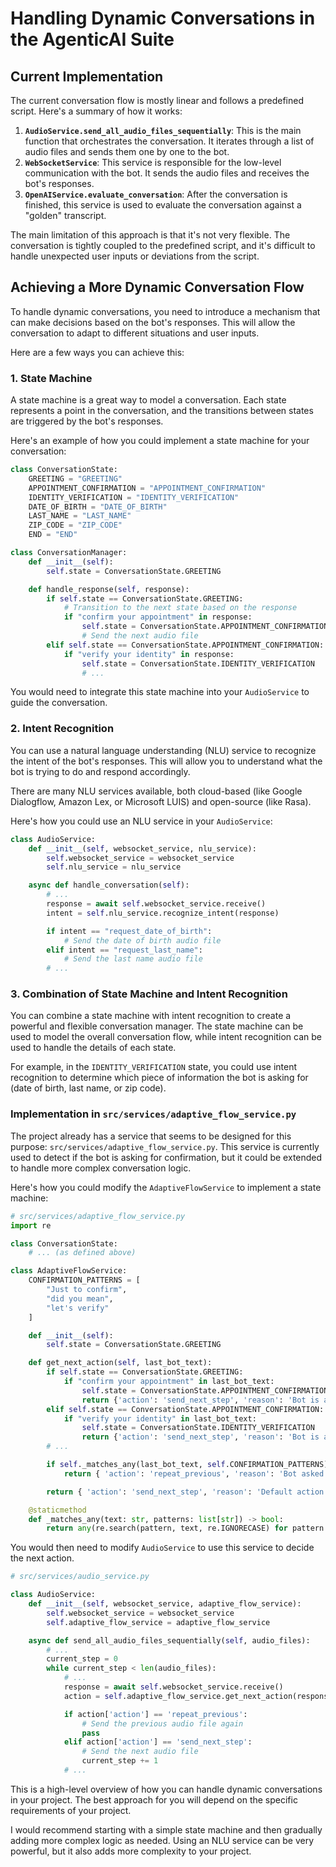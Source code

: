 # Handling Dynamic Conversations in the AgenticAI Suite

## Current Implementation

The current conversation flow is mostly linear and follows a predefined script. Here's a summary of how it works:

1.  **`AudioService.send_all_audio_files_sequentially`**: This is the main function that orchestrates the conversation. It iterates through a list of audio files and sends them one by one to the bot.
2.  **`WebSocketService`**: This service is responsible for the low-level communication with the bot. It sends the audio files and receives the bot's responses.
3.  **`OpenAIService.evaluate_conversation`**: After the conversation is finished, this service is used to evaluate the conversation against a "golden" transcript.

The main limitation of this approach is that it's not very flexible. The conversation is tightly coupled to the predefined script, and it's difficult to handle unexpected user inputs or deviations from the script.

## Achieving a More Dynamic Conversation Flow

To handle dynamic conversations, you need to introduce a mechanism that can make decisions based on the bot's responses. This will allow the conversation to adapt to different situations and user inputs.

Here are a few ways you can achieve this:

### 1. State Machine

A state machine is a great way to model a conversation. Each state represents a point in the conversation, and the transitions between states are triggered by the bot's responses.

Here's an example of how you could implement a state machine for your conversation:

```python
class ConversationState:
    GREETING = "GREETING"
    APPOINTMENT_CONFIRMATION = "APPOINTMENT_CONFIRMATION"
    IDENTITY_VERIFICATION = "IDENTITY_VERIFICATION"
    DATE_OF_BIRTH = "DATE_OF_BIRTH"
    LAST_NAME = "LAST_NAME"
    ZIP_CODE = "ZIP_CODE"
    END = "END"

class ConversationManager:
    def __init__(self):
        self.state = ConversationState.GREETING

    def handle_response(self, response):
        if self.state == ConversationState.GREETING:
            # Transition to the next state based on the response
            if "confirm your appointment" in response:
                self.state = ConversationState.APPOINTMENT_CONFIRMATION
                # Send the next audio file
        elif self.state == ConversationState.APPOINTMENT_CONFIRMATION:
            if "verify your identity" in response:
                self.state = ConversationState.IDENTITY_VERIFICATION
                # ...
```

You would need to integrate this state machine into your `AudioService` to guide the conversation.

### 2. Intent Recognition

You can use a natural language understanding (NLU) service to recognize the intent of the bot's responses. This will allow you to understand what the bot is trying to do and respond accordingly.

There are many NLU services available, both cloud-based (like Google Dialogflow, Amazon Lex, or Microsoft LUIS) and open-source (like Rasa).

Here's how you could use an NLU service in your `AudioService`:

```python
class AudioService:
    def __init__(self, websocket_service, nlu_service):
        self.websocket_service = websocket_service
        self.nlu_service = nlu_service

    async def handle_conversation(self):
        # ...
        response = await self.websocket_service.receive()
        intent = self.nlu_service.recognize_intent(response)

        if intent == "request_date_of_birth":
            # Send the date of birth audio file
        elif intent == "request_last_name":
            # Send the last name audio file
        # ...
```

### 3. Combination of State Machine and Intent Recognition

You can combine a state machine with intent recognition to create a powerful and flexible conversation manager. The state machine can be used to model the overall conversation flow, while intent recognition can be used to handle the details of each state.

For example, in the `IDENTITY_VERIFICATION` state, you could use intent recognition to determine which piece of information the bot is asking for (date of birth, last name, or zip code).

### Implementation in `src/services/adaptive_flow_service.py`

The project already has a service that seems to be designed for this purpose: `src/services/adaptive_flow_service.py`. This service is currently used to detect if the bot is asking for confirmation, but it could be extended to handle more complex conversation logic.

Here's how you could modify the `AdaptiveFlowService` to implement a state machine:

```python
# src/services/adaptive_flow_service.py
import re

class ConversationState:
    # ... (as defined above)

class AdaptiveFlowService:
    CONFIRMATION_PATTERNS = [
        "Just to confirm",
        "did you mean",
        "let's verify"
    ]

    def __init__(self):
        self.state = ConversationState.GREETING

    def get_next_action(self, last_bot_text):
        if self.state == ConversationState.GREETING:
            if "confirm your appointment" in last_bot_text:
                self.state = ConversationState.APPOINTMENT_CONFIRMATION
                return {'action': 'send_next_step', 'reason': 'Bot is asking to confirm appointment'}
        elif self.state == ConversationState.APPOINTMENT_CONFIRMATION:
            if "verify your identity" in last_bot_text:
                self.state = ConversationState.IDENTITY_VERIFICATION
                return {'action': 'send_next_step', 'reason': 'Bot is asking to verify identity'}
        # ...

        if self._matches_any(last_bot_text, self.CONFIRMATION_PATTERNS):
            return { 'action': 'repeat_previous', 'reason': 'Bot asked for confirmation/clarification' }

        return { 'action': 'send_next_step', 'reason': 'Default action' }

    @staticmethod
    def _matches_any(text: str, patterns: list[str]) -> bool:
        return any(re.search(pattern, text, re.IGNORECASE) for pattern in patterns)
```

You would then need to modify `AudioService` to use this service to decide the next action.

```python
# src/services/audio_service.py

class AudioService:
    def __init__(self, websocket_service, adaptive_flow_service):
        self.websocket_service = websocket_service
        self.adaptive_flow_service = adaptive_flow_service

    async def send_all_audio_files_sequentially(self, audio_files):
        # ...
        current_step = 0
        while current_step < len(audio_files):
            # ...
            response = await self.websocket_service.receive()
            action = self.adaptive_flow_service.get_next_action(response)

            if action['action'] == 'repeat_previous':
                # Send the previous audio file again
                pass
            elif action['action'] == 'send_next_step':
                # Send the next audio file
                current_step += 1
            # ...
```

This is a high-level overview of how you can handle dynamic conversations in your project. The best approach for you will depend on the specific requirements of your project.

I would recommend starting with a simple state machine and then gradually adding more complex logic as needed. Using an NLU service can be very powerful, but it also adds more complexity to your project.
